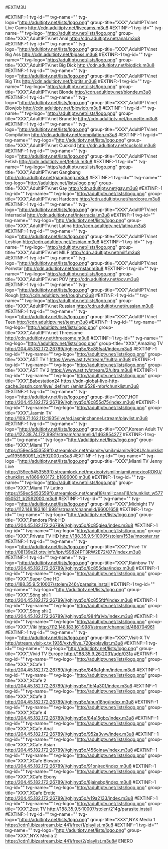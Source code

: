 #EXTM3U

#EXTINF:-1 tvg-id="" tvg-name="" tvg-logo="http://adultiptv.net/lists/logo.png" group-title="XXX",AdultIPTV.net Live Cams
http://cdn.adultiptv.net/livecams.m3u8
#EXTINF:-1 tvg-id="" tvg-name="" tvg-logo="http://adultiptv.net/lists/logo.png" group-title="XXX",AdultIPTV.net Anal
http://cdn.adultiptv.net/anal.m3u8
#EXTINF:-1 tvg-id="" tvg-name="" tvg-logo="http://adultiptv.net/lists/logo.png" group-title="XXX",AdultIPTV.net Big Ass
http://cdn.adultiptv.net/bigass.m3u8
#EXTINF:-1 tvg-id="" tvg-name="" tvg-logo="http://adultiptv.net/lists/logo.png" group-title="XXX",AdultIPTV.net Big Dick
http://cdn.adultiptv.net/bigdick.m3u8
#EXTINF:-1 tvg-id="" tvg-name="" tvg-logo="http://adultiptv.net/lists/logo.png" group-title="XXX",AdultIPTV.net Big Tits
http://cdn.adultiptv.net/bigtits.m3u8
#EXTINF:-1 tvg-id="" tvg-name="" tvg-logo="http://adultiptv.net/lists/logo.png" group-title="XXX",AdultIPTV.net Blonde
http://cdn.adultiptv.net/blonde.m3u8
#EXTINF:-1 tvg-id="" tvg-name="" tvg-logo="http://adultiptv.net/lists/logo.png" group-title="XXX",AdultIPTV.net Blowjob
http://cdn.adultiptv.net/blowjob.m3u8
#EXTINF:-1 tvg-id="" tvg-name="" tvg-logo="http://adultiptv.net/lists/logo.png" group-title="XXX",AdultIPTV.net Brunette
http://cdn.adultiptv.net/brunette.m3u8
#EXTINF:-1 tvg-id="" tvg-name="" tvg-logo="http://adultiptv.net/lists/logo.png" group-title="XXX",AdultIPTV.net Compilation
http://cdn.adultiptv.net/compilation.m3u8
#EXTINF:-1 tvg-id="" tvg-name="" tvg-logo="http://adultiptv.net/lists/logo.png" group-title="XXX",AdultIPTV.net Cuckold
http://cdn.adultiptv.net/cuckold.m3u8
#EXTINF:-1 tvg-id="" tvg-name="" tvg-logo="http://adultiptv.net/lists/logo.png" group-title="XXX",AdultIPTV.net Fetish
http://cdn.adultiptv.net/fetish.m3u8
#EXTINF:-1 tvg-id="" tvg-name="" tvg-logo="http://adultiptv.net/lists/logo.png" group-title="XXX",AdultIPTV.net Gangbang
http://cdn.adultiptv.net/gangbang.m3u8
#EXTINF:-1 tvg-id="" tvg-name="" tvg-logo="http://adultiptv.net/lists/logo.png" group-title="XXX",AdultIPTV.net Gay
http://cdn.adultiptv.net/gay.m3u8
#EXTINF:-1 tvg-id="" tvg-name="" tvg-logo="http://adultiptv.net/lists/logo.png" group-title="XXX",AdultIPTV.net Hardcore
http://cdn.adultiptv.net/hardcore.m3u8
#EXTINF:-1 tvg-id="" tvg-name="" tvg-logo="http://adultiptv.net/lists/logo.png" group-title="XXX",AdultIPTV.net Interracial
http://cdn.adultiptv.net/interracial.m3u8
#EXTINF:-1 tvg-id="" tvg-name="" tvg-logo="http://adultiptv.net/lists/logo.png" group-title="XXX",AdultIPTV.net Latina
http://cdn.adultiptv.net/latina.m3u8
#EXTINF:-1 tvg-id="" tvg-name="" tvg-logo="http://adultiptv.net/lists/logo.png" group-title="XXX",AdultIPTV.net Lesbian
http://cdn.adultiptv.net/lesbian.m3u8
#EXTINF:-1 tvg-id="" tvg-name="" tvg-logo="http://adultiptv.net/lists/logo.png" group-title="XXX",AdultIPTV.net MILF
http://cdn.adultiptv.net/milf.m3u8
#EXTINF:-1 tvg-id="" tvg-name="" tvg-logo="http://adultiptv.net/lists/logo.png" group-title="XXX",AdultIPTV.net Pornstar
http://cdn.adultiptv.net/pornstar.m3u8
#EXTINF:-1 tvg-id="" tvg-name="" tvg-logo="http://adultiptv.net/lists/logo.png" group-title="XXX",AdultIPTV.net POV
http://cdn.adultiptv.net/pov.m3u8
#EXTINF:-1 tvg-id="" tvg-name="" tvg-logo="http://adultiptv.net/lists/logo.png" group-title="XXX",AdultIPTV.net Rough
http://cdn.adultiptv.net/rough.m3u8
#EXTINF:-1 tvg-id="" tvg-name="" tvg-logo="http://adultiptv.net/lists/logo.png" group-title="XXX",AdultIPTV.net Russian
http://cdn.adultiptv.net/russian.m3u8
#EXTINF:-1 tvg-id="" tvg-name="" tvg-logo="http://adultiptv.net/lists/logo.png" group-title="XXX",AdultIPTV.net Teen
http://cdn.adultiptv.net/teen.m3u8
#EXTINF:-1 tvg-id="" tvg-name="" tvg-logo="http://adultiptv.net/lists/logo.png" group-title="XXX",AdultIPTV.net Threesome
http://cdn.adultiptv.net/threesome.m3u8
#EXTINF:-1 tvg-id="" tvg-name="" tvg-logo="http://adultiptv.net/lists/logo.png" group-title="XXX",Amazing TV
http://204.45.182.172:26789/i/ghjnvq5o/8c85fsaf/index.m3u8
#EXTINF:-1 tvg-id="" tvg-name="" tvg-logo="http://adultiptv.net/lists/logo.png" group-title="XXX",AST TV 1
https://www.ast.tv/stream/1/ultra.m3u8
#EXTINF:-1 tvg-id="" tvg-name="" tvg-logo="http://adultiptv.net/lists/logo.png" group-title="XXX",AST TV 2
https://www.ast.tv/stream/2/ultra.m3u8
#EXTINF:-1 tvg-id="" tvg-name="" tvg-logo="http://adultiptv.net/lists/logo.png" group-title="XXX",Babestation24
https://sdn-global-live-http-cache.3qsdn.com/live/_definst_/amlst:9528-mbr/chunklist.m3u8
#EXTINF:-1 tvg-id="" tvg-name="" tvg-logo="http://adultiptv.net/lists/logo.png" group-title="XXX",HOT
http://204.45.182.172:26789/i/ghjnvq5o/8c855d75/index.m3u8
#EXTINF:-1 tvg-id="" tvg-name="" tvg-logo="http://adultiptv.net/lists/logo.png" group-title="XXX",Jasmin TV
http://109.71.162.112:1935/live/sd.jasminchannel.stream/playlist.m3u8
#EXTINF:-1 tvg-id="" tvg-name="" tvg-logo="http://adultiptv.net/lists/logo.png" group-title="XXX",Korean Adult TV
http://122.38.74.172:9981/stream/channelid/1463854277
#EXTINF:-1 tvg-id="" tvg-name="" tvg-logo="http://adultiptv.net/lists/logo.png" group-title="XXX",Miami TV
https://59ec5453559f0.streamlock.net/miamitv/smil:miamitvROKU/chunklist_w1195980091_b2592000.m3u8
#EXTINF:-1 tvg-id="" tvg-name="" tvg-logo="http://adultiptv.net/lists/logo.png" group-title="XXX",Miami TV Jenny Live
https://59ec5453559f0.streamlock.net/mexicotv/smil:miamitvmexicoROKU/chunklist_w1869403172_b1896000.m3u8
#EXTINF:-1 tvg-id="" tvg-name="" tvg-logo="http://adultiptv.net/lists/logo.png" group-title="XXX",Miami TV Latino
https://59ec5453559f0.streamlock.net/canal18/smil:canal18/chunklist_w577650521_b2592000.m3u8
#EXTINF:-1 tvg-id="" tvg-name="" tvg-logo="http://adultiptv.net/lists/logo.png" group-title="XXX",Midnight TV
http://112.148.183.161:9981/stream/channelid/96001658
#EXTINF:-1 tvg-id="" tvg-name="" tvg-logo="http://adultiptv.net/lists/logo.png" group-title="XXX",Pandora Pink HD
http://204.45.182.172:26789/i/ghjnvq5o/8c85giea/index.m3u8
#EXTINF:-1 tvg-id="" tvg-name="" tvg-logo="http://adultiptv.net/lists/logo.png" group-title="XXX",Private TV HD
http://188.35.9.5:10005/stolen/153a/imposter.rar
#EXTINF:-1 tvg-id="" tvg-name="" tvg-logo="http://adultiptv.net/lists/logo.png" group-title="XXX",Privé TV
http://08139e2f.ottv.info/iptv/S9824PT3RW2E72/877/index.m3u8
#EXTINF:-1 tvg-id="" tvg-name="" tvg-logo="http://adultiptv.net/lists/logo.png" group-title="XXX",Rainbow TV
http://204.45.182.172:26789/i/ghjnvq5o/8c855daa/index.m3u8
#EXTINF:-1 tvg-id="" tvg-name="" tvg-logo="http://adultiptv.net/lists/logo.png" group-title="XXX",Super One HD
http://188.35.9.5:10007/stolen/246r/parasite.install
#EXTINF:-1 tvg-id="" tvg-name="" tvg-logo="http://adultiptv.net/lists/logo.png" group-title="XXX",Sōng shì 1
http://204.45.182.172:26789/i/ghjnvq5o/8c855fdf/index.m3u8
#EXTINF:-1 tvg-id="" tvg-name="" tvg-logo="http://adultiptv.net/lists/logo.png" group-title="XXX",Sōng shì 2
http://204.45.182.172:26789/i/ghjnvq5o/984fa1vb/index.m3u8
#EXTINF:-1 tvg-id="" tvg-name="" tvg-logo="http://adultiptv.net/lists/logo.png" group-title="XXX",Viki
http://112.148.183.161:9981/stream/channelid/488704961
#EXTINF:-1 tvg-id="" tvg-name="" tvg-logo="http://adultiptv.net/lists/logo.png" group-title="XXX",Visit-X TV
http://stream.visit-x.tv:1935/vxtv/live_720p/playlist.m3u8
#EXTINF:-1 tvg-id="" tvg-name="" tvg-logo="http://adultiptv.net/lists/logo.png" group-title="XXX",Vivid TV Europe
http://188.35.9.26:2031/udp/031a
#EXTINF:-1 tvg-id="" tvg-name="" tvg-logo="http://adultiptv.net/lists/logo.png" group-title="XXX",XCafe 1
http://204.45.182.172:26789/i/ghjnvq5o/846a1ghm/index.m3u8
#EXTINF:-1 tvg-id="" tvg-name="" tvg-logo="http://adultiptv.net/lists/logo.png" group-title="XXX",XCafe 2
http://204.45.182.172:26789/i/ghjnvq5o/1bf4a301/index.m3u8
#EXTINF:-1 tvg-id="" tvg-name="" tvg-logo="http://adultiptv.net/lists/logo.png" group-title="XXX",XCafe 3
http://204.45.182.172:26789/i/ghjnvq5o/ahun18hg/index.m3u8
#EXTINF:-1 tvg-id="" tvg-name="" tvg-logo="http://adultiptv.net/lists/logo.png" group-title="XXX",XCafe 4
http://204.45.182.172:26789/i/ghjnvq5o/84a15gbc/index.m3u8
#EXTINF:-1 tvg-id="" tvg-name="" tvg-logo="http://adultiptv.net/lists/logo.png" group-title="XXX",XCafe Anal
http://204.45.182.172:26789/i/ghjnvq5o/952a3vvv/index.m3u8
#EXTINF:-1 tvg-id="" tvg-name="" tvg-logo="http://adultiptv.net/lists/logo.png" group-title="XXX",XCafe Asian
http://204.45.182.172:26789/i/ghjnvq5o/456oinav/index.m3u8
#EXTINF:-1 tvg-id="" tvg-name="" tvg-logo="http://adultiptv.net/lists/logo.png" group-title="XXX",XCafe Blowjob
http://204.45.182.172:26789/i/ghjnvq5o/91bnjred/index.m3u8
#EXTINF:-1 tvg-id="" tvg-name="" tvg-logo="http://adultiptv.net/lists/logo.png" group-title="XXX",XCafe Ebony
http://204.45.182.172:26789/i/ghjnvq5o/8jainsbq/index.m3u8
#EXTINF:-1 tvg-id="" tvg-name="" tvg-logo="http://adultiptv.net/lists/logo.png" group-title="XXX",XCafe Erotic
http://204.45.182.172:26789/i/ghjnvq5o/v19a2133/index.m3u8
#EXTINF:-1 tvg-id="" tvg-name="" tvg-logo="http://adultiptv.net/lists/logo.png" group-title="XXX",Zest TV
http://188.35.9.5:10007/stolen/214g/parasite.install
#EXTINF:-1 tvg-id="" tvg-name="" tvg-logo="http://adultiptv.net/lists/logo.png" group-title="XXX",NYX Media 1
https://cdn1.ibizastream.biz:441/free/1/playlist.m3u8
#EXTINF:-1 tvg-id="" tvg-name="" tvg-logo="http://adultiptv.net/lists/logo.png" group-title="XXX",NYX Media 2
https://cdn1.ibizastream.biz:441/free/2/playlist.m3u8# ENERO

